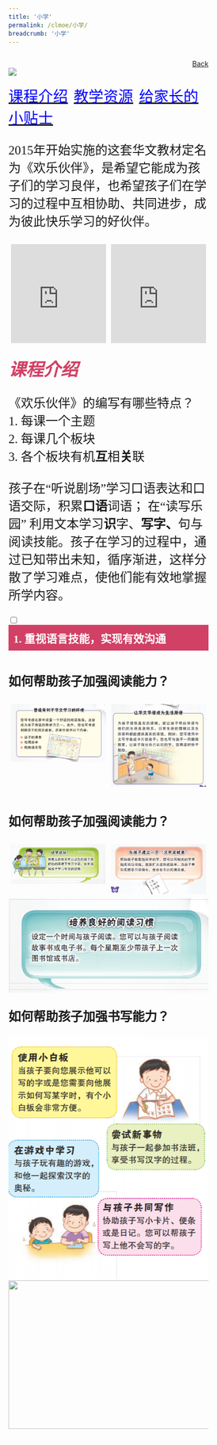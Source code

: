 ```yaml
---
title: '小学'
permalink: /clmoe/小学/
breadcrumb: '小学'
---
```

<html>
<body>
<style>
  .tab img{
   width: 80%;
 }
  * {
  box-sizing: border-box;
}

 .tab table {
   display: none;
}
.tab table:target {
  display: block;
}
  .column {
  float: left;
  width: 80%;
  padding: 5px;
}
.atab label {
    position: relative;
    display: block;
    background: #d14165;
    color: #fff;
    font-weight: 700;
    padding: 10px;
    cursor: pointer;
 }
 .row {
 display:flex;
  height:8%
}

 .atab label::after {
  content: "+";
  font-size: 22px;
  position: absolute;
  right: 10px;
  top: 7px;
  transition: all 0.4s;
}
 iframe{
border : 0;
height:100%;
width:100%;
}
 .atab input[type=checkbox]:checked + label::after,
.atab input[type=radio]:checked + label::after {
    content: 'x';
    right: 14px;
    top: 7px;
  //transform:rotate(-225deg);
   /* transform: rotate(90deg); */
}
.tab-content {
  overflow: hidden;
  display: none;
  width:100%; 
}
.atab{
  margin-bottom: 5px;
  width:100%;  
}
 
</style>
<!-- Global site tag (gtag.js) - Google Ads: 726049306 -->
<script async src="https://www.googletagmanager.com/gtag/js?id=AW-726049306"></script>
<script>
  window.dataLayer = window.dataLayer || [];
  function gtag(){dataLayer.push(arguments);}
  gtag('js', new Date());

  gtag('config', 'AW-726049306');
</script>
<p style="font-size:28px;font-family:KaiTi"></p>
<a href="/gallery/华文学习展示区-chinese-exhibitions-b/moe-curriculum/" style="float:right;">Back</a><br/>
<img src="/images/CL-Pri-Header.jpg">

<p>
 <a href="#C1" style="font-size:30px"><span style="color:blue;font-family:KaiTi">课程介绍</span></a>&nbsp;&nbsp;
 <a href="#C2" style="font-size:30px"><span style="color:blue;font-family:KaiTi">教学资源</span></a>&nbsp;&nbsp;
 <a href="#C3" style="font-size:30px"><span style="color:blue;font-family:KaiTi">给家长的小贴士</span></a></p>
   <p style="font-family:KaiTi;font-size:25px">
2015年开始实施的这套华文教材定名为《欢乐伙伴》，是希望它能成为孩子们的学习良伴，也希望孩子们在学习的过程中互相协助、共同进步，成为彼此快乐学习的好伙伴。
</p>

<div class="row" height: 3%;>
 <div class="column">
 <iframe src="https://www.youtube.com/embed/QcNMzIyrQwM" frameborder="0" allow="accelerometer; autoplay; encrypted-media; gyroscope; picture-in-picture" allowfullscreen></iframe><br/>
 <span style="color:#d14165;font-size:18px;font-family:KaiTi"> 2015小学华文教材介绍 1</span>
   <br/>

</div>
  <div class="column">
  <iframe src="https://www.youtube.com/embed/z2VjuKAw0kY" frameborder="0" allow="accelerometer; autoplay; encrypted-media; gyroscope; picture-in-picture" allowfullscreen></iframe><br/> <span style="color:#d14165;font-size:18px;font-family:KaiTi"> 2015小学华文教材介绍 2</span>
    <br/>

 </div>
      </div>
  
  <h5 id="C1"><span style="color:#d14165;font-size:35px;font-family:KaiTi"> 课程介绍 </span> </h5> 
  <p style="font-size:25px;font-family:KaiTi">《欢乐伙伴》的编写有哪些特点？
<br/>
1.  每课一个主题<br/>       
2.  每课几个板块<br/>
    3.  各个板块有机<strong>互</strong>相<strong>关</strong>联<br/><br/>
    孩子在“听说剧场”学习口语表达和口语交际，积累<strong>口语</strong>词语；
    在“读写乐园” 利用文本学习<strong>识</strong>字、<strong>写字、</strong>句与阅读技能。孩子在学习的过程中，通过已知带出未知，循序渐进，这样分散了学习难点，使他们能有效地掌握所学内容。
</p>
<div class="atab">
      <input id="tab-1" type="checkbox" name="tab">
    <label for="tab-1" style="font-family:KaiTi;font-size:22px" class="lbCh">1. 重视语言技能，实现有效沟通  
</label>
     <div class="tab-content">
       <ul>
         <li style="font-family:KaiTi;font-size:22px;">通过听、说、读、写和语言综合运用的教学，为学生打好语言基础。</li>
             <li style="font-family:KaiTi;font-size:22px;">通过活动和任务，让学生掌握口语互动和书面互动的技能，与他人进行有效、有意义的交流。
</li>
       </ul>
    
     </div></div>
<div class="atab">
      <input id="tab-2" type="checkbox" name="tab">
    <label for="tab-2" style="font-family:KaiTi;font-size:22px" class="lbCh">2. 注重实用价值，实现乐学善用 
</label>
     <div class="tab-content">
       <ul>
         <li style="font-family:KaiTi;font-size:22px;">充分利用家庭、学校、社区等不同平台，为学生营造有利于学习华文的环境。
</li></ul>
</div></div>
<div class="atab">
      <input id="tab-3" type="checkbox" name="tab">
    <label for="tab-3" style="font-family:KaiTi;font-size:22px;" class="lbCh">3. 遵循学习规律，符合认知发展 
</label>
     <div class="tab-content">
       <ul>
         <li style="font-family:KaiTi;font-size:22px;">选取适合学生年龄和认知发展的语料和方式。<strong>
  <br/>（*嵌进“各课程的学习重点”图表）</strong></li></ul>
           <table style="font-family: arial, sans-serif; border-collapse: collapse; width: 97%;margin:2%;">
  <tr>
    <th style="border: 1px solid #dddddd;
  text-align: left;padding: 8px;font-family:KaiTi;">课程</th>
    <th style="border: 1px solid #dddddd;
  text-align: left;padding: 8px;font-family:KaiTi;">学习阶段</th>
    <th style="border: 1px solid #dddddd;
  text-align: left;padding: 8px;font-family:KaiTi;">学习重点</th>
  </tr>
  <tr>
    <td style="border: 1px solid #dddddd;
  text-align: left;padding: 8px;font-family:KaiTi;">华文</td>
    <td style="border: 1px solid #dddddd;
  text-align: left;padding: 8px;font-family:KaiTi;">奠基阶段（小一至小四）</td>
    <td style="border: 1px solid #dddddd;
  text-align: left;padding: 8px;font-family:KaiTi;">培养基础阅读和写作（写话、写段）能力，着重聆听、说话、口语互动、识字和写字的训练。</td>
  </tr>
  <tr>
    <td style="border: 1px solid #dddddd;
  text-align: left;padding: 8px;font-family:KaiTi;"></td>
    <td style="border: 1px solid #dddddd;
  text-align: left;padding: 8px;font-family:KaiTi;">定向阶段（小五至小六）</td>
    <td style="border: 1px solid #dddddd;
  text-align: left;padding: 8px;font-family:KaiTi;">综合发展各语言技能，着重口语互动、阅读、写作和书面互动的训练。
</td>
  </tr>
  <tr>
    <td style="border: 1px solid #dddddd;
  text-align: left;padding: 8px;font-family:KaiTi;">高级华文</td>
    <td style="border: 1px solid #dddddd;
  text-align: left;padding: 8px;font-family:KaiTi;">奠基阶段（小一至小四）</td>
    <td style="border: 1px solid #dddddd;
  text-align: left;padding: 8px;font-family:KaiTi;">培养基础阅读和写作（写话、写段）能力，着重聆听、说话、口语互动和阅读的训练。</td>
  </tr>
  <tr>
    <td style="border: 1px solid #dddddd;
  text-align: left;padding: 8px;font-family:KaiTi;"></td>
    <td style="border: 1px solid #dddddd;
  text-align: left;padding: 8px;font-family:KaiTi;">定向阶段（小五至小六）</td>
    <td style="border: 1px solid #dddddd;
  text-align: left;padding: 8px;font-family:KaiTi;">综合发展各语言技能，着重阅读、写作和书面互动的训练。
</td>
  </tr>
  <tr>
    <td style="border: 1px solid #dddddd;
  text-align: left;padding: 8px;font-family:KaiTi;">基础华文</td>
    <td style="border: 1px solid #dddddd;
  text-align: left;padding: 8px;font-family:KaiTi;">定向阶段（小五至小六）</td>
    <td style="border: 1px solid #dddddd;
  text-align: left;padding: 8px;font-family:KaiTi;">培养基础阅读和写作（写话、写段）能力，着重聆听、说话、口语互动的训练。
</td>
  </tr>
</table>
</div></div>

<div class="atab">
      <input id="tab-4" type="checkbox" name="tab">
    <label for="tab-4" style="font-family:KaiTi;font-size:22px" class="lbCh">4. 照顾个别差异，发掘学生潜能     
</label>
     <div class="tab-content">
       <ul>
         <li style="font-family:KaiTi;font-size:22px;">以学生为本，照顾学生差异。<strong>（*嵌进“课程架构”图）</strong>
</li>
            <li style="font-family:KaiTi;font-size:22px;">提供发挥空间，让教师能针对学生的需要，采取不同策略，开展多元化的教学活动，让学生发挥潜能，体验成功。<br/>
               <img src="/clmoe/Cl-prisch1.png">
</li>
       </ul>
      
</div></div>

<div class="atab">
      <input id="tab-5" type="checkbox" name="tab">
    <label for="tab-5" style="font-family:KaiTi;font-size:22px" class="lbCh">5. 培养情意品德，传承华族文化  
</label>
     <div class="tab-content">
        <ul>
         <li style="font-family:KaiTi;font-size:22px;">以“21世纪技能的核心价值观”为引导，培养学生良好的情意品德和正确的价值观
</li>
            <li style="font-family:KaiTi;font-size:22px;">重视华族文化的传承，让学生从小感受、认识华族语言文化的魅力和价值（*嵌进华族文化课文截图）</li>
       </ul>
       <div class="row" style="margin:4%;">
  <div class="column" style="float: left; width: 25%; padding: 5px;transform: rotate(-24deg);">
 <img src="/clmoe/Cl-prisch2.png">
</div>
  <div class="column" style="float: left;width: 25%;padding: 5px;transform: rotate(9deg);">
  <img src="/clmoe/Cl-prisch3.png">
 </div>
 <div class="column" style="float: left;width: 25%; padding: 5px;transform: rotate(-7deg);">
  <img src="/clmoe/Cl-prisch4.png">
 </div>
 <div class="column" style="float: left; width: 25%;padding: 5px;transform: rotate(6deg);">
  <img src="/clmoe/Cl-prisch5.png">
 </div>
  </div>
</div></div>

<div class="atab">
      <input id="tab-6" type="checkbox" name="tab">
    <label for="tab-6" style="font-family:KaiTi;font-size:22px" class="lbCh">6. 促进思维发展，培养自学能力
</label>
     <div class="tab-content">
        <ul>
         <li style="font-family:KaiTi;font-size:22px;">重视发挥语言与思维之间相互促进的作用
</li>
            <li style="font-family:KaiTi;font-size:22px;">注重学习方法与策略的指导
</li>
       </ul>
</div></div>

<div class="atab">
      <input id="tab-7" type="checkbox" name="tab">
    <label for="tab-7" style="font-family:KaiTi;font-size:22px" class="lbCh">7. 结合资讯科技，增进学习效益  
</label>
     <div class="tab-content">
        <ul>
         <li style="font-family:KaiTi;font-size:22px;">有效地使用资讯科技，激发学生学习华文的兴趣，提供个别化的学习方式
</li>
            <li style="font-family:KaiTi;font-size:22px;">利用网络平台，促进协作式和探究式的学习，提高学习效益
</li>
       </ul>
</div></div>

<div class="atab">
      <input id="tab-8" type="checkbox" name="tab">
    <label for="tab-8" style="font-family:KaiTi;font-size:22px" class="lbCh">8. 关注学习过程，落实有效评价
</label>
     <div class="tab-content">
        <ul>
         <li style="font-family:KaiTi;font-size:22px;">以“全面性评价”为引导，结合教学和评价策略
</li>
            <li style="font-family:KaiTi;font-size:22px;">兼顾学习过程和学习成果，在教学中融入有效的评价策略
</li>
       </ul>
</div></div>
<h4 style="font-family:KaiTi;">课程目标</h4>
  <p>Image Pending</p>
  
  <h5 style="font-family:KaiTi;font-size:35px;">教学资源</h5>
  <img src="/clmoe/Cl-prisch6.png">
  
<h5 id="C2"><span style="color:#d14165;font-size:35px;font-family:KaiTi">数码资源　</span> </h5> 
 <p><span style="font-size:25px;font-family:KaiTi">针对各项学习技能，数码资源提供了多种有趣的活动，让孩子复习与巩固所学，培养孩子自主学习的能力。<br/><br/>
   学生利用新加坡学生学习平台(SLS)的数码资源进行课堂学习和自主学习
</span></p>
<br/>
<div class="row">
 <div class="column">
 <iframe src="https://www.youtube.com/embed/Zz3N7AI6Y3o" frameborder="0" allow="accelerometer; autoplay; encrypted-media; gyroscope; picture-in-picture" allowfullscreen></iframe><br/>
  <span style="color:#d14165;font-size:18px;font-family:KaiTi"> 小学华文数码资源介绍 - “学乐”网 </span>
   <br/>

</div>
  <div class="column">
  <iframe src="https://www.youtube.com/embed/ZGsMFS7xZC4" frameborder="0" allow="accelerometer; autoplay; encrypted-media; gyroscope; picture-in-picture" allowfullscreen></iframe><br/><span style="color:#d14165;font-size:18px;font-family:KaiTi">小学华文数码资源介绍新加坡学生学习平台</span>
    <br/>

 </div>
 </div>
 <br/>
  <h5 style="font-family:KaiTi;font-size:35px;">课程资源</h5>
  <p style="font-family:KaiTi;font-size:25px;">配合2015年小学华文教材，框架与教材一致，分为“听说”、“汉语拼音”和“读写”三大板块。</p>
  <div class="row" style="height:2%">
  <div class="column" style="float: left;
  width: 36%;padding: 5px;"><span style="font-family:KaiTi;"><strong>小一</strong></span><br/>
 <img src="/clmoe/Cl-prisch7.png">
</div>
  <div class="column" style="float: left;
  width: 27%;padding: 5px;"><span style="font-family:KaiTi;"><strong>小二至小四</strong></span><br/>
  <img src="/clmoe/Cl-prisch8.png">
 </div>
 <div class="column" style="float: left;
  width: 33%;padding: 5px;"><span style="font-family:KaiTi;"><strong>小五、小六</strong></span><br/>
  <img src="/clmoe/Cl-prisch9.png">
 </div></div>
  <p style="font-family:KaiTi;font-size:25px;"><strong>听说剧场：动画放映室／录像放映室</strong><br/>
通过有趣的动画或录像，提高学生的口语能力
</p>
  <div class="row" style="height:2%">
  <div class="column" style="float: left;width: 25%;padding: 5px;">
  Pending Video
 
</div>
  <div class="column" style="float: left;width: 25%; padding: 5px;">
  Pending Video
</div>
</div>
  <p style="font-family:KaiTi;font-size:25px;"><strong>听说剧场：知识百宝袋</strong><br/>

帮助学生理解并拓展口语词。
</p>
  <div class="row" style="height:2%">
  <div class="column" style="float: left;width: 25%;padding: 5px;">
  <img src="/clmoe/Cl-prisch10.png">
 
</div>
  <div class="column" style="float: left; width: 25%;padding: 5px;">
   <img src="/clmoe/Cl-prisch11.png">
 
</div>
 <div class="column" style="float: left;width: 25%;padding: 5px;">
   <img src="/clmoe/Cl-prisch12.png">
 
</div>
 <div class="column" style="float: left;width: 25%;padding: 5px;">
   <img src="/clmoe/Cl-prisch13.png">
 
</div>
</div>
   <p style="font-family:KaiTi;font-size:25px;"><strong>听说剧场：听说智多星</strong><br/>

通过生动的互动游戏，让学生在真实的语境中进行听说活动，巩固所学。

</p>
  <div class="row" style="height:2%">
  <div class="column" style="float: left; width: 25%;padding: 5px;">
  <img src="/clmoe/Cl-prisch14.png">
 
</div>
  <div class="column" style="float: left;width: 25%;padding: 5px;">
   <img src="/clmoe/Cl-prisch15.png">
</div>
 <div class="column" style="float: left;width: 25%;padding: 5px;">
   <img src="/clmoe/Cl-prisch16.png">
</div>
</div>
  <p style="font-family:KaiTi;font-size:25px;"><strong>拼音城堡：学一学
</strong><br/><br/>
通过不同形式的游戏，巩固当课的学习内容。
</p>
 <p>Pending video</p>
<p style="font-family:KaiTi;font-size:25px;"><strong>拼音城堡：复习加油站
</strong><br/><br/>
通过有趣的游戏，复习拼音。
</p>
   <p>Pending video</p>
  <p style="font-family:KaiTi;font-size:25px;"><strong>唱游世界
</strong><br/><br/>
通过活泼轻快的韵文、歌曲和生动有趣的动画，让学生在说说唱唱的过程中加强词语音、义之间的联系，增添学习的乐趣。
</p>
   <p>Pending video</p>
<p style="font-family:KaiTi;font-size:25px;"><strong>读写乐园：生字魔法屋
</strong><br/><br/>
学生通过多种有趣的文字游戏，如拼图猜字、部件猜字等，复习所学，加强对汉字的感知。
</p>
   <p>Pending video</p>
<p style="font-family:KaiTi;font-size:25px;"><strong>读写乐园：生词游乐场
</strong><br/><br/>
学生可通过词语搭配、完成句子等形式巩固所学，加强对词语的感知。
</p>
   <p>Pending video</p>
   <p style="font-family:KaiTi;font-size:25px;"><strong>读写乐园：快乐探险营
</strong><br/><br/>
学生可通过词语搭配、完成句子、写作小练笔等形式巩固所学，加强对词语的感知。
</p>
   <p>Pending video</p>
  <h5 style="font-size:35px;font-family: KaiTi"></h5>
  <p>pending video</p>
<h5 id="C3"><span style="color:#d14165;font-size:35px;font-family: KaiTi">给家长的小贴士
  </span> </h5>
  <p style="font-size:25px;font-family: KaiTi" >家长在孩子学习华文的过程中扮演什么角色？<br/><br/>
    身为家长，您在孩子的学习华文的过程中扮演着非常重要的角色。
当孩子认真学习华文，表现较以往进步时，应给予鼓励，这将有助于孩子的学习，让他喜欢华文。
<br/>您可从以下三方面为孩子的华文学习提供良好的环境。
</p>
  <p style="font-size:25px;font-family: KaiTi" >成为孩子的学习动力</p>
  <img src="/clmoe/Cl-prisch18.png" style="width:40%;">
    <p style="font-size:25px;font-family: KaiTi" >成为孩子的好榜样</p>
  <img src="/clmoe/Cl-prisch19.png" style="width:40%;">
    <p style="font-size:25px;font-family: KaiTi" >成为孩子学习的支援</p>
  <img src="/clmoe/Cl-prisch20.png" style="width:40%;">
  <p style="font-size:25px;font-family: KaiTi" ><strong>如何协助孩子学习？</strong><br/>
    为了让家长清楚孩子在华文课上学了些什么，课本中的“我会说”、“我会认”与“我会写” 列出了每一课的学习内容，以便家长协助孩子学习。
</p>
  <div class="row"  style="height:3%;">
  <div class="column" style="float: left; width: 25%;padding: 5px;">
  <img src="/clmoe/Cl-prisch21.png">
 </div>
  <div class="column" style="float: left;width: 25%;padding: 5px;">
   <img src="/clmoe/Cl-prisch22.png">
 </div>
 </div>
  <br/>
  <p style="font-size:25px;font-family: KaiTi" ><strong>如何帮助孩子加强听说能力？
    </strong>
</p>
   <img src="/clmoe/Cl-prisch23.png" style="width:50%;">
  <br/>
  <p style="font-size:25px;font-family: KaiTi" ><strong>如何帮助孩子加强阅读能力？</strong></p>
  <div class="row"  style="height:3%;>
  <div class="column" style="float: left;width: 25%; padding: 5px;">
  <img src="/clmoe/Cl-prisch24.png">
 </div>
  <div class="column" style="float: left;width: 25%;padding: 5px;">
   <img src="/clmoe/Cl-prisch25.png">
 </div>
 </div><br/>
   <p style="font-size:25px;font-family: KaiTi" ><strong>如何帮助孩子加强阅读能力？</strong></p>
<div class="row" style="height:3%;">
  <div class="column" style="float: left; width: 25%;padding: 5px;">
  <img src="/clmoe/Cl-prisch26.png">
 </div>
  <div class="column" style="float: left; width: 25%;padding: 5px;">
   <img src="/clmoe/Cl-prisch27.png">
 </div>
 </div>
<br/>
   <p style="font-size:25px;font-family: KaiTi" ><strong>如何帮助孩子加强阅读能力？
</strong></p>
  <div class="row"  style="height:3%;">
  <div class="column" style="float: left;width: 25%;padding: 5px;">
  <img src="/clmoe/Cl-prisch28.png">
 </div>
  <div class="column" style="float: left;width: 25%; padding: 5px;">
   <img src="/clmoe/Cl-prisch29.png">
 </div>
 </div>
 <img src="/clmoe/Cl-prisch30.png">
<br/>
  <p style="font-size:25px;font-family: KaiTi" ><strong>如何帮助孩子加强书写能力？</strong></p>
  <img src="/clmoe/Cl-prisch31.png" style="width"50%;">
<div class="image">
  <img src="images/New_footer.jpg" class="Image" width="1000" height="300"></div>
  <div class="btntop"><a href="#top" style="text-decoration:none;"><span style="color:white"><b>Top</b></span></a></div>
 
